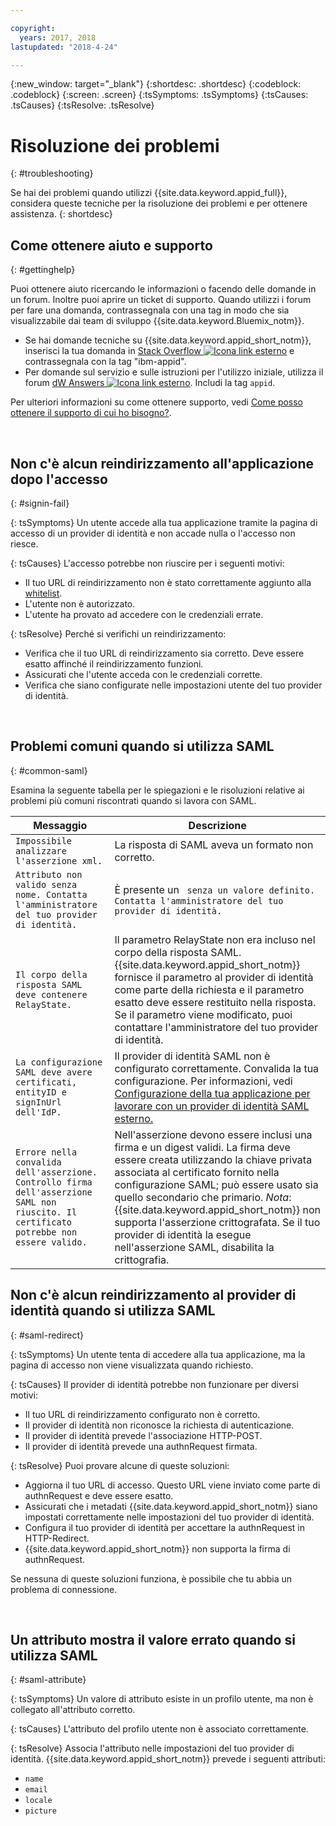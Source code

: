 ```yaml
---

copyright:
  years: 2017, 2018
lastupdated: "2018-4-24"

---
```


{:new_window: target="_blank"}
{:shortdesc: .shortdesc}
{:codeblock: .codeblock}
{:screen: .screen}
{:tsSymptoms: .tsSymptoms}
{:tsCauses: .tsCauses}
{:tsResolve: .tsResolve}

# Risoluzione dei problemi
{: #troubleshooting}

Se hai dei problemi quando utilizzi {{site.data.keyword.appid_full}}, considera queste tecniche per la risoluzione dei problemi e per ottenere assistenza.
{: shortdesc}


## Come ottenere aiuto e supporto
{: #gettinghelp}

Puoi ottenere aiuto ricercando le informazioni o facendo delle domande in un forum. Inoltre puoi aprire un ticket di supporto. Quando utilizzi i forum per fare una domanda, contrassegnala con una tag in modo che sia visualizzabile dai team di sviluppo {{site.data.keyword.Bluemix_notm}}.
  * Se hai domande tecniche su {{site.data.keyword.appid_short_notm}}, inserisci la tua domanda in <a href="http://stackoverflow.com/search?q=ibm+" target="_blank">Stack Overflow <img src="../../icons/launch-glyph.svg" alt="Icona link esterno"></a> e contrassegnala con la tag "ibm-appid".
  * Per domande sul servizio e sulle istruzioni per l'utilizzo iniziale, utilizza il forum <a href="https://developer.ibm.com/answers/search.html?f=&type=question&redirect=search%2Fsearch&sort=relevance&q=appid%20[bluemix]" target="_blank">dW Answers <img src="../../icons/launch-glyph.svg" alt="Icona link esterno"></a>. Includi la tag `appid`.

Per ulteriori informazioni su come ottenere supporto, vedi [Come posso ottenere il supporto di cui ho bisogno?](/docs/get-support/howtogetsupport.html#getting-customer-support).

</br>

## Non c'è alcun reindirizzamento all'applicazione dopo l'accesso
{: #signin-fail}

{: tsSymptoms}
Un utente accede alla tua applicazione tramite la pagina di accesso di un provider di identità e non accade nulla o l'accesso non riesce.

{: tsCauses}
L'accesso potrebbe non riuscire per i seguenti motivi:

* Il tuo URL di reindirizzamento non è stato correttamente aggiunto alla [whitelist](identity-providers.html#redirect).
* L'utente non è autorizzato.
* L'utente ha provato ad accedere con le credenziali errate.

{: tsResolve}
Perché si verifichi un reindirizzamento:

* Verifica che il tuo URL di reindirizzamento sia corretto. Deve essere esatto affinché il reindirizzamento funzioni.
* Assicurati che l'utente acceda con le credenziali corrette.
* Verifica che siano configurate nelle impostazioni utente del tuo provider di identità.

</br>

## Problemi comuni quando si utilizza SAML
{: #common-saml}

Esamina la seguente tabella per le spiegazioni e le risoluzioni relative ai problemi più comuni riscontrati quando si lavora con SAML.

<table summary="Ogni riga della tabella deve essere letta da sinistra a destra, con lo stato del cluster nella prima colonna e una descrizione nella seconda colonna.">
  <thead>
    <th>Messaggio</th>
    <th>Descrizione</th>
  </thead>
  <tbody>
    <tr>
      <td><code>Impossibile analizzare l'asserzione xml.</code></td>
      <td>La risposta di SAML aveva un formato non corretto.</td>
    </tr>
    <tr>
      <td><code>Attributo non valido senza nome. Contatta l'amministratore del tuo provider di identità.</code></td>
      <td>È presente un <code><saml:Attribute> senza un valore definito. Contatta l'amministratore del tuo provider di identità.</code></td>
    </tr>
    <tr>
      <td><code>Il corpo della risposta SAML deve contenere RelayState.</code></td>
      <td>Il parametro RelayState non era incluso nel corpo della risposta SAML. {{site.data.keyword.appid_short_notm}} fornisce il parametro al provider di identità come parte della richiesta e il parametro esatto deve essere restituito nella risposta. Se il parametro viene modificato, puoi contattare l'amministratore del tuo provider di identità. </td>
    </tr>
    <tr>
      <td><code>La configurazione SAML deve avere certificati, entityID e signInUrl dell'IdP.</code></td>
      <td>Il provider di identità SAML non è configurato correttamente. Convalida la tua configurazione. Per informazioni, vedi <a href="enterprise.html#configuring-saml" target="_blank">Configurazione della tua applicazione per lavorare con un provider di identità SAML esterno.</a></td>
    </tr>
    <tr>
      <td><code>Errore nella convalida dell'asserzione. Controllo firma dell'asserzione SAML non riuscito. Il certificato potrebbe non essere valido.</code></td>
      <td>Nell'asserzione devono essere inclusi una firma e un digest validi. La firma deve essere creata utilizzando la chiave privata associata al certificato fornito nella configurazione SAML; può essere usato sia quello secondario che primario. <em>Nota</em>: {{site.data.keyword.appid_short_notm}} non supporta l'asserzione crittografata. Se il tuo provider di identità la esegue nell'asserzione SAML, disabilita la crittografia.</td>
    </tr>
  </tbody>
</table>


## Non c'è alcun reindirizzamento al provider di identità quando si utilizza SAML
{: #saml-redirect}

{: tsSymptoms}
Un utente tenta di accedere alla tua applicazione, ma la pagina di accesso non viene visualizzata quando richiesto.

{: tsCauses}
Il provider di identità potrebbe non funzionare per diversi motivi:

* Il tuo URL di reindirizzamento configurato non è corretto.
* Il provider di identità non riconosce la richiesta di autenticazione.
* Il provider di identità prevede l'associazione HTTP-POST.
* Il provider di identità prevede una authnRequest firmata.

{: tsResolve}
Puoi provare alcune di queste soluzioni:

* Aggiorna il tuo URL di accesso. Questo URL viene inviato come parte di authnRequest e deve essere esatto.
* Assicurati che i metadati {{site.data.keyword.appid_short_notm}} siano impostati correttamente nelle impostazioni del tuo provider di identità.
* Configura il tuo provider di identità per accettare la authnRequest in HTTP-Redirect.
* {{site.data.keyword.appid_short_notm}} non supporta la firma di authnRequest.

Se nessuna di queste soluzioni funziona, è possibile che tu abbia un problema di connessione.

</br>

## Un attributo mostra il valore errato quando si utilizza SAML
{: #saml-attribute}

{: tsSymptoms}
Un valore di attributo esiste in un profilo utente, ma non è collegato all'attributo corretto.

{: tsCauses}
L'attributo del profilo utente non è associato correttamente.

{: tsResolve}
Associa l'attributo nelle impostazioni del tuo provider di identità. {{site.data.keyword.appid_short_notm}} prevede i seguenti attributi:
* `name`
* `email`
* `locale`
* `picture`
